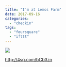 ```yaml
---
title: "I'm at Lemos Farm"
date: 2017-09-16
categories: 
  - "checkin"
tags: 
  - "foursquare"
  - "ifttt"
---
```


![](images/2xblge4)  
  
http://4sq.com/bCb3zn
